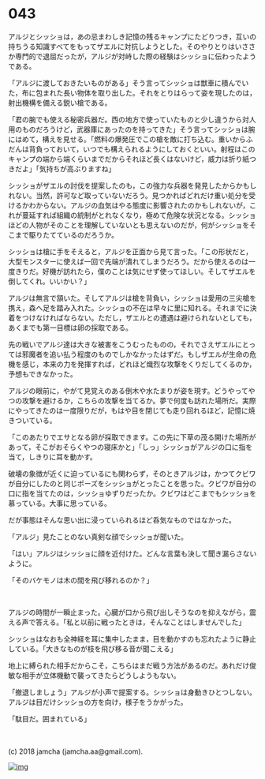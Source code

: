 # 043

アルジとシッショは，あの忌まわしき記憶の残るキャンプにたどりつき，互いの持ちうる知識すべてをもってザエルに対抗しようとした。そのやりとりはいささか専門的で退屈だったが，アルジが対峙した際の経験はシッショに伝わったようである。  

「アルジに渡しておきたいものがある」そう言ってシッショは獣車に積んでいた，布に包まれた長い物体を取り出した。それをとりはらって姿を現したのは，射出機構を備える鋭い槍である。  

「君の腕でも使える秘密兵器だ。西の地方で使っていたものと少し違うから対人用のものだろうけど，武器庫にあったのを持ってきた」そう言ってシッショは腕にはめて，構えを見せる。「燃料の爆発圧でこの槍を敵に打ち込む。重いからふだんは背負っておいて，いつでも構えられるようにしておくといい。射程はこのキャンプの端から端くらいまでだからそれほど長くはないけど，威力は折り紙つきだよ」「気持ちが高ぶりますね」  

シッショがザエルの討伐を提案したのも，この強力な兵器を発見したからかもしれない。当然，許可など取っていないだろう。見つかればどれだけ重い処分を受けるかわからない。アルジの血気はやる態度に影響されたのかもしれないが，これが蔓延すれば組織の統制がとれなくなり，極めて危険な状況となる。シッショほどの人物がそのことを理解していないとも思えないのだが，何がシッショをそこまで駆りたてているのだろうか。  

シッショは槍に手をそえると，アルジを正面から見て言った。「この形状だと，大型モンスターに使えば一回で先端が潰れてしまうだろう。だから使えるのは一度きりだ。好機が訪れたら，僕のことは気にせず使ってほしい。そしてザエルを倒してくれ。いいかい？」  

アルジは無言で頷いた。そしてアルジは槍を背負い，シッショは愛用の三尖槍を携え，森へ足を踏み入れた。シッショの不在は早々に里に知れる。それまでに決着をつけなければならない。ただし，ザエルとの遭遇は避けられないとしても，あくまでも第一目標は卵の採取である。  

先の戦いでアルジ達は大きな被害をこうむったものの，それでさえザエルにとっては邪魔者を追い払う程度のものでしかなかったはずだ。もしザエルが生命の危機を感じ，本来の力を発揮すれば，どれほど熾烈な攻撃をくりだしてくるのか，予想もできなかった。  

アルジの眼前に，やがて見覚えのある倒木や水たまりが姿を現す。どうやってやつの攻撃を避けるか，こちらの攻撃を当てるか。夢で何度も訪れた場所だ。実際にやってきたのは一度限りだが，もはや目を閉じても走り回れるほど，記憶に焼きついている。  

「このあたりでエサとなる卵が採取できます。この先に下草の茂る開けた場所があって，そこがおそらくやつの寝床かと」「しっ」シッショがアルジの口に指を当て，しきりに耳を動かす。  

破壊の象徴が近くに迫っているにも関わらず，そのときアルジは，かつてクビワが自分にしたのと同じポーズをシッショがとったことを思った。クビワが自分の口に指を当てたのは，シッショゆずりだったか。クビワはどこまでもシッショを慕っている。大事に思っている。  

だが事態はそんな思い出に浸っていられるほど呑気なものではなかった。  

「アルジ」見たことのない真剣な顔でシッショが聞いた。  

「はい」アルジはシッショに顔を近付けた。どんな言葉も決して聞き漏らさないように。  

「そのバケモノは木の間を飛び移れるのか？」  

<br>  

アルジの時間が一瞬止まった。心臓が口から飛び出しそうなのを抑えながら，震える声で答える。「私と以前に戦ったときは，そんなことはしませんでした」  

シッショはなおも全神経を耳に集中したまま，目を動かすのも忘れたように静止している。「大きなものが枝を飛び移る音が聞こえる」  

地上に縛られた相手だからこそ，こちらはまだ戦う方法があるのだ。あれだけ俊敏な相手が立体機動で襲ってきたらどうしようもない。  

「撤退しましょう」アルジが小声で提案する。シッショは身動きひとつしない。アルジは目だけシッショの方を向け，様子をうかがった。  

「駄目だ。囲まれている」  

<br>  
<br>  
(c) 2018 jamcha (jamcha.aa@gmail.com).  

[![img](http://i.creativecommons.org/l/by-nc-sa/4.0/88x31.png)](http://creativecommons.org/licenses/by-nc-sa/4.0/deed)